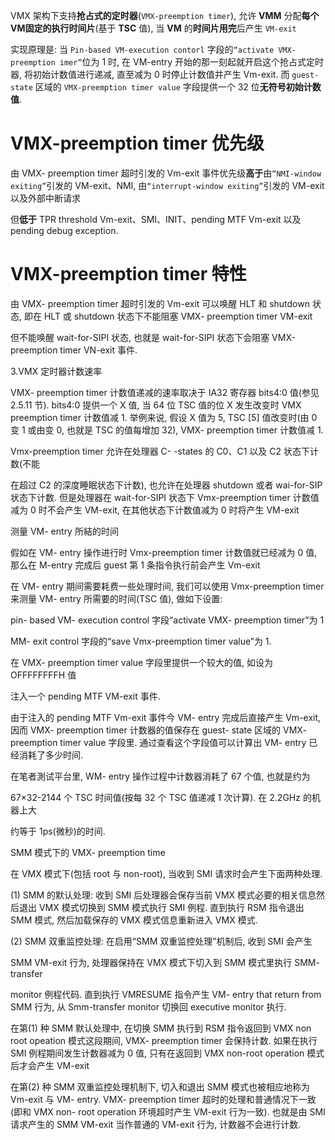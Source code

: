 
VMX 架构下支持**抢占式的定时器**(`VMX-preemption timer`), 允许 **VMM** 分配**每个VM固定的执行时间片**(基于 **TSC** 值), 当 **VM** 的**时间片用完**后产生 `VM-exit`

实现原理是: 当 `Pin-based VM-execution contorl` 字段的`“activate VMX- preemption imer”`位为 1 时, 在 VM-entry 开始的那一刻起就开启这个抢占式定时器, 将初始计数值进行递减, 直至减为 0 时停止计数值并产生 Vm-exit. 而 `guest-state` 区域的 `VMX-preemption timer value` 字段提供一个 32 位**无符号初始计数值**. 

# VMX-preemption timer 优先级

由 VMX- preemption timer 超时引发的 Vm-exit 事件优先级**高于**由`“NMI-window exiting”`引发的 VM-exit、NMI, 由`“interrupt-window exiting”`引发的 VM-exit 以及外部中断请求

但**低于** TPR threshold Vm-exit、SMI、INIT、pending MTF Vm-exit 以及 pending debug exception.

# VMX-preemption timer 特性

由 VMX- preemption timer 超时引发的 Vm-exit 可以唤醒 HLT 和 shutdown 状态, 即在 HLT 或 shutdown 状态下不能阻塞 VMX- preemption timer VM-exit

但不能唤醒 wait-for-SIPI 状态, 也就是 wait-for-SIPI 状态下会阻塞 VMX-preemption timer VN-exit 事件. 

3.VMX 定时器计数速率

VMX- preemption timer 计数值递减的速率取决于 IA32 寄存器 bits4:0 值(参见 2.5.11 节). bits4:0 提供一个 X 值, 当 64 位 TSC 值的位 X 发生改变时 VMX  preemption timer 计数值减 1. 举例来说, 假设 X 值为 5, TSC [5] 值改变时(由 0 变 1 或由变 0, 也就是 TSC 的值每增加 32), VMX- preemption timer 计数值减 1. 

 Vmx-preemption timer 允许在处理器 C- -states 的 C0、C1 以及 C2 状态下计数(不能

在超过 C2 的深度睡眠状态下计数), 也允许在处理器 shutdown 或者 wai-for-SIP 状态下计数. 但是处理器在 wait-for-SIPI 状态下 Vmx-preemption timer 计数值减为 0 时不会产生 VM-exit, 在其他状态下计数值减为 0 时将产生 VM-exit

测量 VM- entry 所結的时间

假如在 VM- entry 操作进行时 Vmx-preemption timer 计数值就已经减为 0 值, 那么在  M-entry 完成后 guest 第 1 条指令执行前会产生 Vm-exit

在 VM- entry 期间需要耗费一些处理时间, 我们可以使用 Vmx-preemption timer 来测量 VM- entry 所需要的时间(TSC 值), 做如下设置: 

pin- based VM- execution control 字段“activate VMX- preemption timer”为 1

MM- exit control 字段的“save Vmx-preemption timer value”为 1. 

在 VMX- preemption timer value 字段里提供一个较大的值, 如设为 OFFFFFFFFH 值

注入一个 pending MTF VM-exit 事件. 

由于注入的 pending MTF Vm-exit 事件今 VM- entry 完成后直接产生 Vm-exit, 因而 VMX- preemption timer 计数器的值保存在 guest- state 区域的 VMX- preemption timer value 字段里. 通过查看这个字段值可以计算出 VM- entry 已经消耗了多少时间. 

在笔者測试平台里, WM- entry 操作过程中计数器消耗了 67 个值, 也就是约为

67×32-2144 个 TSC 时间值(按每 32 个 TSC 值递减 1 次计算). 在 2.2GHz 的机器上大

约等于 1ps(微秒)的时间. 

SMM 模式下的 VMX- preemption time

在 VMX 模式下(包括 root 与 non-root), 当收到 SMI 请求时会产生下面两种处理. 

 (1) SMM 的默认处理: 收到 SMI 后处理器会保存当前 VMX 模式必要的相关信息然后退出 VMX 模式切换到 SMM 模式执行 SMI 例程. 直到执行 RSM 指令退出 SMM 模式, 然后加载保存的 VMX 模式信息重新进入 VMX 模式. 

 (2) SMM 双重监控处理: 在启用“SMM 双重监控处理”机制后, 收到 SMI 会产生

 SMM VM-exit 行为, 处理器保持在 VMX 模式下切入到 SMM 模式里执行 SMM- transfer

 monitor 例程代码. 直到执行 VMRESUME 指令产生 VM- entry that return from SMM 行为, 从 Smm-transfer monitor 切换回 executive monitor 执行. 

在第(1) 种 SMM 默认处理中, 在切换 SMM 执行到 RSM 指令返回到 VMX non  root opeation 模式这段期间, VMX- preemption timer 会保持计数. 如果在执行 SMI 例程期间发生计数器减为 0 值, 只有在返回到 VMX non-root operation 模式后才会产生 VM-exit

在第(2) 种 SMM 双重监控处理机制下, 切入和退出 SMM 模式也被相应地称为  Vm-exit 与 VM- entry. VMX- preemption timer 超时的处理和普通情况下一致(即和 VMX non- root operation 环境超时产生 VM-exit 行为一致). 也就是由 SMI 请求产生的 SMM VM-exit 当作普通的 VM-exit 行为, 计数器不会进行计数. 

